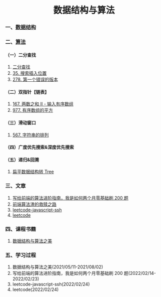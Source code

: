 # <center>数据结构与算法</center>

### 一、[数据结构](1.数据结构/index.md)

### 二、[算法](2.算法/index.md)

#### （一）二分查找

1. [二分查找](2.算法/二分查找/二分查找.md)
2. [35. 搜索插入位置](2.算法/二分查找/35.搜索插入位置.md)
3. [278. 第一个错误的版本](2.算法/二分查找/278.第一个错误的版本.md)

#### （二）双指针【链表】

1. [167. 两数之和 II - 输入有序数组](2.算法/双指针/167.%20两数之和%20II%20-%20输入有序数组.md)
2. [977. 有序数组的平方](2.算法/双指针/977.%20有序数组的平方.md)

#### （三）滑动窗口

1. [567. 字符串的排列](2.算法/567.%20字符串的排列.md)

#### （四）广度优先搜索&深度优先搜索

#### （五）递归&回溯

1. [扁平数据结构转 Tree](./扁平数据结构转Tree.md)

### 三、文章

1. [写给前端的算法进阶指南，我是如何两个月零基础刷 200 题](./写给前端的算法进阶指南，我是如何两个月零基础刷200题/写给前端的算法进阶指南，我是如何两个月零基础刷200题.md)
2. [前端算法渣的救赎之路](./前端算法渣的救赎之路/index.md)
3. [leetcode-javascript-ssh](./leetcode-javascript-ssh/leetcode-javascript-ssh.md)
4. [leetcode](./leetcode/index.md)

### 四、课程书籍

1. [数据结构与算法之美](./数据结构与算法之美/index.md)

### 五、学习过程

1. 数据结构与算法之美(2021/05/11-2021/08/02)
2. 写给前端的算法进阶指南，我是如何两个月零基础刷 200 题(2022/02/14-2022/02/23)
3. leetcode-javascript-ssh(2022/02/24)
4. leetcode(2022/02/24)
